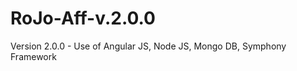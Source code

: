 RoJo-Aff-v.2.0.0
================

Version 2.0.0 - Use of Angular JS, Node JS, Mongo DB, Symphony Framework
